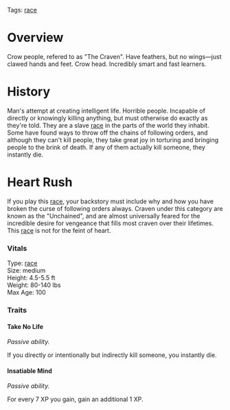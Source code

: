 Tags: [race](Races)

# Overview

Crow people, refered to as "The Craven". Have feathers, but no wings—just clawed hands and feet. Crow head. Incredibly smart and fast learners.

# History

Man's attempt at creating intelligent life. Horrible people. Incapable of directly or knowingly killing anything, but must otherwise do exactly as they're told. They are a slave [race](Races) in the parts of the world they inhabit. Some have found ways to throw off the chains of following orders, and although they can't kill people, they take great joy in torturing and bringing people to the brink of death. If any of them actually kill someone, they instantly die.

# Heart Rush

If you play this [race](Races), your backstory must include why and how you have broken the curse of following orders always. Craven under this category are known as the "Unchained", and are almost universally feared for the incredible desire for vengeance that fills most craven over their lifetimes. This [race](Races) is not for the feint of heart.

### Vitals
Type: [race](Races)  
Size: medium  
Height: 4.5-5.5 ft  
Weight: 80-140 lbs  
Max Age: 100  

### Traits

#### Take No Life
*Passive ability.*

If you directly or intentionally but indirectly kill someone, you instantly die. 

#### Insatiable Mind
*Passive ability.*

For every 7 XP you gain, gain an additional 1 XP.